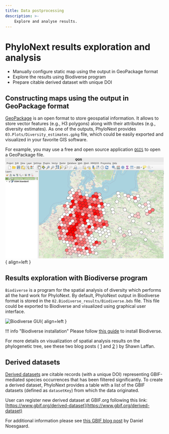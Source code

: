 ```yaml
---
title: Data postprocessing
description: >-
    Explore and analyse results.
---
```


# PhyloNext results exploration and analysis

- Manually configure static map using the output in GeoPackage format  
- Explore the results using Biodiverse program  
- Prepare citable derived dataset with unique DOI

## Constructing maps using the output in GeoPackage format 

[GeoPackage](https://www.geopackage.org/) is an open format to store geospatial information. 
It allows to store vector features (e.g., H3 polygons) along with their attributes (e.g., diversity estimates).
As one of the outputs, PhyloNext provides `03.Plots/Diversity_estimates.gpkg` file, 
which could be easily exported and visualized in your favorite GIS software.

For example, you may use a free and open source application [`QGIS`](https://qgis.org/en/site/) to open a GeoPackage file.
![GeoPackage and OSM in QGIS](assets/GeoPackage_QGIS.webp){ align=left }

## Results exploration with Biodiverse program 

`Biodiverse` is a program for the spatial analysis of diversity which performs all the hard work for PhyloNext. 
By default, PhyloNext output in Biodiverse format is stored in the `02.Biodiverse_results/Biodiverse.bds` file. 
This file could be exported to Biodiverse and visualized using graphical user interface.

![Biodiverse GUI](http://1.bp.blogspot.com/--nbr_4SCMQs/VEnM1tHU3wI/AAAAAAAAABc/faboProoAGM/s1600/v099_005_tree_plot_spatial.png){ align=left }

!!! info "Biodiverse installation"
    Please follow [this guide](https://github.com/shawnlaffan/biodiverse/wiki/Installation) to install Biodiverse.

For more details on visualization of spatial analysis results on the phylogenetic tree, see these two blog posts (
[1](https://biodiverse-analysis-software.blogspot.com/2017/09/visualise-spatial-analysis-results-on.html) and 
[2](http://biodiverse-analysis-software.blogspot.com/2014/10/new-tree-plots-in-biodiverse.html) ) 
by Shawn Laffan.

## Derived datasets

[Derived datasets](https://www.gbif.org/derived-dataset/about) are citable records (with a unique DOI) 
representing GBIF-mediated species occurrences that has been filtered significantly. 
To create a derived dataset, PhyloNext provides a table with a list of the GBIF datasets (defined as `datasetKey`) from which the data originated.

User can register new derived dataset at GBIF.org following this link:  
[https://www.gbif.org/derived-dataset](https://www.gbif.org/derived-dataset)

For additional information please see [this GBIF blog post](https://data-blog.gbif.org/post/derived-datasets/) by Daniel Noesgaard.

